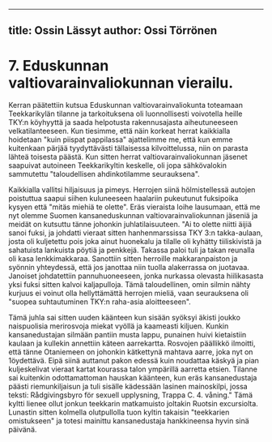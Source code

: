 
---
title: Ossin Lässyt
author: Ossi Törrönen
---

    
# 7. Eduskunnan valtiovarainvaliokunnan vierailu.

Kerran päätettiin kutsua Eduskunnan valtiovarainvaliokunta toteamaan Teekkarikylän tilanne ja tarkoituksena oli 
luonnollisesti voivotella heille TKY:n köyhyyttä ja saada helpotusta rakennusajasta aiheutuneeseen velkatilanteeseen. Kun 
tiesimme, että näin korkeat herrat kaikkialla hoidetaan "kuin piispat pappilassa" ajattelimme me, että kun emme kuitenkaan 
pärjää tyydyttävästi tällaisessa kilvoittelussa, niin on parasta lähteä toisesta päästä. Kun sitten herrat 
valtiovarainvaliokunnan jäsenet saapuivat autoineen Teekkarikyltin keskelle, oli jopa sähkövalokin sammutettu 
"taloudellisen ahdinkotilamme seurauksena". 

Kaikkialla vallitsi hiljaisuus ja pimeys. Herrojen siinä hölmistellessä autojen poistuttua saapui siihen kuluneeseen haalariin 
pukeutunut fuksipoika kysyen että "mitäs miehiä te olette". Eräs vieraista loihe lausumaan, että me nyt olemme Suomen 
kansaneduskunnan valtiovarainvaliokunnan jäseniä ja meidät on kutsuttu tänne johonkin juhlatilaisuuteen. "Ai to olette 
niitti äijiä sanoi fuksi, ja johdatti vieraat sitten hanhenmarssissa TKY 3:n takka-aulaan, josta oli kuljetettu pois joka ainut 
huonekalu ja tilalle oli kyhätty tiiliskivistä ja sahatuista lankuista pöytiä ja penkkejä. Takassa paloi tuli ja takan reunalla oli 
kasa lenkkimakkaraa. Sanottiin sitten herroille makkaranpaiston ja syönnin yhteydessä, että jos janottaa niin tuolla 
alakerrassa on juotavaa. Janoiset johdatettiin pannuhuoneeseen, jonka nurkassa olevasta hiilikasasta yksi fuksi sitten kalvoi 
kaljapulloja. Tämä taloudellinen, omin silmin nähty kurjuus ei voinut olla hellyttämättä herrojen mieliä, vaan seurauksena 
oli "suopea suhtautuminen TKY:n raha-asia aloitteeseen".

Tämä juhla sai sitten uuden käänteen kun sisään syöksyi äkisti joukko naispuolisia merirosvoja miekat vyöllä ja kaameasti 
kiljuen. Kunkin kansanedustajan silmään pantiin musta lappu, punainen huivi kietaistiin kaulaan ja kullekin annettiin 
käteen aarrekartta. Rosvojen päällikkö ilmoitti, että tänne Otaniemeen on johonkin kätkettynä mahtava aarre, joka nyt on 
1öydettävä. Eipä siinä auttanut pakon edessä kuin noudattaa käskyä ja pian kuljeskelivat vieraat kartat kourassa talon 
ympärillä aarretta etsien. Tilanne sai kuitenkin odottamattoman hauskan käänteen, kun eräs kansanedustaja päästi 
riemunkiljaisun ja tuli sisälle kädessään lasinen mainoskilpi, jossa teksti: Rådgivingsbyro för sexuell upplysning, Trappa C. 
4. våning." Tämä kyltti lienee ollut jonkun teekkarin matkamuisto joltakin Ruotsin excursiolta. Lunastin sitten kolmella 
olutpullolla tuon kyltin takaisin "teekkarien omistukseen" ja totesi mainittu kansanedustaja hankkineensa hyvin sinä 
päivänä.

